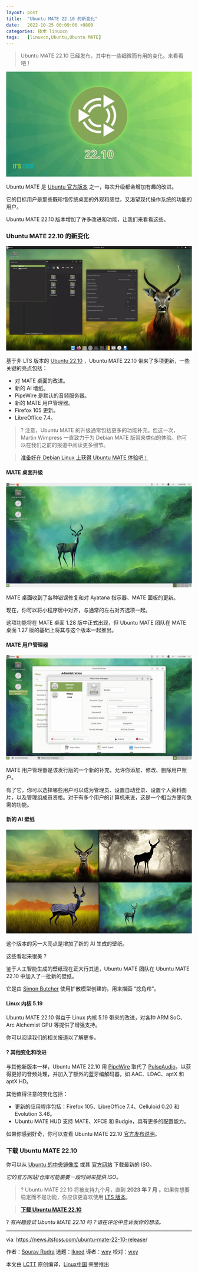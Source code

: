 ```yaml
---
layout: post
title:	"Ubuntu MATE 22.10 的新变化"
date:	2022-10-25 00:09:00 +0800 
categories:	技术 linuxcn 
tags:	[linuxcn,Ubuntu,Ubuntu MATE]
---
```




> 
> Ubuntu MATE 22.10 已经发布，其中有一些细微而有用的变化。来看看吧！
> 
> 
> 


![Ubuntu MATE 22.10 版本有一些有趣的升级！](/Asserts/Images/album/202210/25/000916ypxx0mza4u5x4z30.jpg)


Ubuntu MATE 是 [Ubuntu 官方版本](https://itsfoss.com/which-ubuntu-install/) 之一，每次升级都会增加有趣的改进。


它的目标用户是那些既珍惜传统桌面的外观和感觉，又渴望现代操作系统的功能的用户。


Ubuntu MATE 22.10 版本增加了许多改进和功能，让我们来看看这些。


### Ubuntu MATE 22.10 的新变化


![Ubuntu MATE 22.10 桌面](/Asserts/Images/album/202210/25/000949h7ln7l90illi7ukl.jpg)


基于非 LTS 版本的 [Ubuntu 22.10](https://news.itsfoss.com/ubuntu-22-10-features/) ，Ubuntu MATE 22.10 带来了多项更新，一些关键的亮点包括：


* 对 MATE 桌面的改进。
* 新的 AI 墙纸。
* PipeWire 是默认的音频服务器。
* 新的 MATE 用户管理器。
* Firefox 105 更新。
* LibreOffice 7.4。



> 
> ? 注意，Ubuntu MATE 的升级通常包括更多的功能补充。但这一次，Martin Wimpress 一直致力于为 Debian MATE 版带来类似的体验。你可以在我们之前的报道中阅读更多细节。
> 
> 
> 



> 
> [准备好在 Debian Linux 上获得 Ubuntu MATE 体验吧！](https://news.itsfoss.com/ubuntu-mate-debian/)
> 
> 
> 


#### MATE 桌面升级


![Ubuntu MATE 22.10 桌面视图](/Asserts/Images/album/202210/25/000916l43s44yjstssyt47.png)


MATE 桌面收到了各种错误修复和对 Ayatana 指示器、MATE 面板的更新。


现在，你可以将小程序居中对齐，与通常的左右对齐选项一起。


这项功能将在 MATE 桌面 1.28 版中正式出现，但 Ubuntu MATE 团队在 MATE 桌面 1.27 版的基础上将其与这个版本一起推出。


#### MATE 用户管理器


![Ubuntu MATE 22.10 用户管理器](/Asserts/Images/album/202210/25/000917l6paa68kzaxa8q8f.png)


MATE 用户管理器是该发行版的一个新的补充，允许你添加、修改、删除用户账户。


有了它，你可以选择哪些用户可以成为管理员、设置自动登录、设置个人资料图片，以及管理组成员资格。对于有多个用户的计算机来说，这是一个相当方便和急需的功能。


#### 新的 AI 壁纸


![Ubuntu MATE 22.10 AI 壁纸](/Asserts/Images/album/202210/25/000918dhzsdoqm6dl4llmh.png)


这个版本的另一大亮点是增加了新的 AI 生成的壁纸。


这些看起来很美 ?


鉴于人工智能生成的壁纸现在正大行其道，Ubuntu MATE 团队在 Ubuntu MATE 22.10 中加入了一批新的壁纸。


它是由 [Simon Butcher](https://twitter.com/simonjbutcher) 使用扩散模型创建的，用来描画 “捻角羚”。


#### Linux 内核 5.19


Ubuntu MATE 22.10 得益于 Linux 内核 5.19 带来的改进，对各种 ARM SoC、Arc Alchemist GPU 等提供了增强支持。


你可以阅读我们的相关报道以了解更多。


#### ?️ 其他变化和改进


与其他新版本一样，Ubuntu MATE 22.10 用 [PipeWire](https://pipewire.org/) 取代了 [PulseAudio](https://www.freedesktop.org/wiki/Software/PulseAudio/)，以获得更好的音频处理，并加入了额外的蓝牙编解码器，如 AAC、LDAC、aptX 和 aptX HD。


其他值得注意的变化包括：


* 更新的应用程序包括：Firefox 105、LibreOffice 7.4、Celluloid 0.20 和 Evolution 3.46。
* Ubuntu MATE HUD 支持 MATE、XFCE 和 Budgie，具有更多的配置能力。


如果你感到好奇，你可以查看 Ubuntu MATE 22.10 [官方发布说明](https://ubuntu-mate.org/blog/ubuntu-mate-kinetic-kudu-release-notes/)。


### 下载 Ubuntu MATE 22.10


你可以从 [Ubuntu 的中央镜像库](https://cdimage.ubuntu.com/ubuntu-mate/releases/22.10/release/) 或其 [官方网站](https://ubuntu-mate.org/download/) 下载最新的 ISO。


*它的官方网站/仓库可能需要一段时间来提供 ISO。*



> 
> ? Ubuntu MATE 22.10 将被支持九个月，直到 **2023 年 7 月** 。如果你想要稳定而不是功能，你应该更喜欢使用 [LTS 版本](https://itsfoss.com/long-term-support-lts/)。
> 
> 
> 



> 
> **[下载 Ubuntu MATE 22.10](https://ubuntu-mate.org/download/)**
> 
> 
> 


? *有兴趣尝试 Ubuntu MATE 22.10 吗？请在评论中告诉我你的想法。*




---


via: <https://news.itsfoss.com/ubuntu-mate-22-10-release/>


作者：[Sourav Rudra](https://news.itsfoss.com/author/sourav/) 选题：[lkxed](https://github.com/lkxed) 译者：[wxy](https://github.com/wxy) 校对：[wxy](https://github.com/wxy)


本文由 [LCTT](https://github.com/LCTT/TranslateProject) 原创编译，[Linux中国](https://linux.cn/) 荣誉推出
